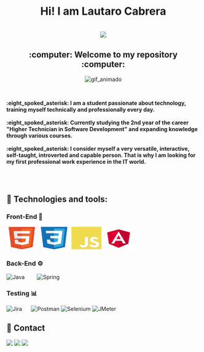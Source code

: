 <div align="center">
    <h1>
        Hi! I am Lautaro Cabrera
    </h1>
    <br> 
    <a align="center" href="https://git.io/typing-svg"><img
            src="https://readme-typing-svg.demolab.com?font=Fira+Code&pause=1000&center=true&vCenter=true&width=330&lines=Software+Developer+Student;Java+Back-End+Developer;Tester+QA+Manual"></a>
    <h2>
        :computer: Welcome to my repository :computer:
    </h2>
    <p align="center">
        <img aling="center" title="gif_animado" alt="gif_animado"
            src="https://media.giphy.com/media/qgQUggAC3Pfv687qPC/giphy.gif">
    </p>
    <br>
</div>

<p>
    <b>
        :eight_spoked_asterisk: I am a student passionate about technology, training myself technically and
        professionally every day.
        <br><br>
        :eight_spoked_asterisk: Currently studying the 2nd year of the career "Higher Technician in Software
        Development" and expanding knowledge through various courses.
        <br><br>
        :eight_spoked_asterisk: I consider myself a very versatile, interactive, self-taught, introverted and capable
        person. That is why I am looking for my first professional work experience in the IT world.
        <br><br>
    </b>
</p>
<br>
<div>

## 🌠 Technologies and tools:

### Front-End :milky_way:

<div>
        <img title="HTML5" alt="HTML" height="60" width="80"
            src="https://raw.githubusercontent.com/devicons/devicon/master/icons/html5/html5-original.svg">
        <img title="CSS" alt="CSS" height="60" width="80"
            src="https://raw.githubusercontent.com/devicons/devicon/master/icons/css3/css3-original.svg">
        <img title="JavaScript" alt="Js" height="60" width="80"
            src="https://raw.githubusercontent.com/devicons/devicon/master/icons/javascript/javascript-plain.svg">
        <img title="Angular" alt="Angular" height="60" width="80"
            src="https://raw.githubusercontent.com/github/explore/80688e429a7d4ef2fca1e82350fe8e3517d3494d/topics/angular/angular.png">
</div>

### Back-End :gear:

<div>
        <img title="JAVA" alt="Java" height="60" width="80" style="margin-right:2em;"
            src="https://user-images.githubusercontent.com/99212452/225408256-2aec805f-7c2e-4ea6-93c0-04ce35ffb55f.png">
        <img title="Spring Boot" alt="Spring" height="60" width="80"
            src="https://images.ctfassets.net/gt6dp23g0g38/5DqlQtFKecFlkqQ8YGDT2p/aa945b648f44dd872e9a1b89f7d203ef/springboot.png">
</div>

### Testing :bar_chart:

<div>
        <img title="Jira" alt="Jira" height="60" width="80" style="margin-right:20px;"
            src="https://static-00.iconduck.com/assets.00/jira-icon-512x512-kkop6eik.png">
        <img title="Postman" alt="Postman" height="60" width="80"
            src="https://img.icons8.com/external-tal-revivo-color-tal-revivo/256/external-postman-is-the-only-complete-api-development-environment-logo-color-tal-revivo.png">
        <img title="Selenium" alt="Selenium" height="60" width="80"
            src="https://avatars.githubusercontent.com/u/983927?s=200&v=4">
        <img title="JMeter" alt="JMeter" height="60" width="80"
            src="https://jmeter.apache.org/images/mstile-144x144.png">
    </div>
</div>

## 🌠 Contact

<div>
    <a href="https://www.linkedin.com/in/lautaro-cabrera-fernandez/"><img
            src="https://www.vectorlogo.zone/logos/linkedin/linkedin-icon.svg"></a>
    <a href="mailto:lau.cabrera114@gmail.com"><img 
            src="https://www.vectorlogo.zone/logos/gmail/gmail-icon.svg"></a>
    <a href="https://wa.me/5492615881975/?text=Hola+Lautaro,++vi+tu+CV+y+quisiera+contactarte."><img
            src="https://www.vectorlogo.zone/logos/whatsapp/whatsapp-icon.svg"></a>
</div>
